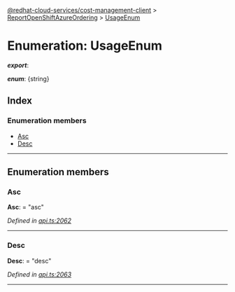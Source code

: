 [@redhat-cloud-services/cost-management-client](../README.md) > [ReportOpenShiftAzureOrdering](../modules/reportopenshiftazureordering.md) > [UsageEnum](../enums/reportopenshiftazureordering.usageenum.md)

# Enumeration: UsageEnum

*__export__*: 

*__enum__*: {string}

## Index

### Enumeration members

* [Asc](reportopenshiftazureordering.usageenum.md#asc)
* [Desc](reportopenshiftazureordering.usageenum.md#desc)

---

## Enumeration members

<a id="asc"></a>

###  Asc

**Asc**:  = "asc"

*Defined in [api.ts:2062](https://github.com/RedHatInsights/javascript-clients/blob/master/packages/cost-management/api.ts#L2062)*

___
<a id="desc"></a>

###  Desc

**Desc**:  = "desc"

*Defined in [api.ts:2063](https://github.com/RedHatInsights/javascript-clients/blob/master/packages/cost-management/api.ts#L2063)*

___

